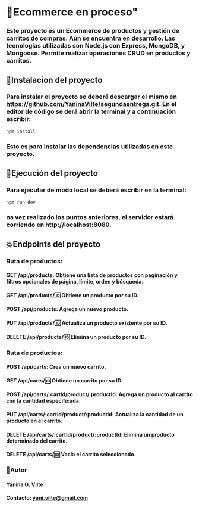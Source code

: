 # :rocket:Ecommerce en proceso"

### Este proyecto es un Ecommerce de productos y gestión de carritos de compras. Aún se encuentra en desarrollo. Las tecnologías utilizadas son Node.js con Express, MongoDB, y Mongoose. Permite realizar operaciones CRUD en productos y carritos.


## :pencil:Instalacion del proyecto 

### Para instalar el proyecto se deberá descargar el mismo en https://github.com/YaninaVilte/segundaentrega.git. En el editor de código se derá abrir la terminal y a continuación escribir:

```
npm install
```
### Esto es para instalar las dependencias utilizadas en este proyecto.


## :open_file_folder:Ejecución del proyecto 

### Para ejecutar de modo local se deberá escribir en la terminal:

```
npm run dev
```
### na vez realizado los puntos anteriores, el servidor estará corriendo en http://localhost:8080.


## :boom:Endpoints del proyecto

### Ruta de productos:

#### **GET** /api/products: Obtiene una lista de productos con paginación y filtros opcionales de página, límite, orden y búsqueda.
#### **GET** /api/products/:id: Obtiene un producto por su ID.
#### **POST** /api/products: Agrega un nuevo producto.
#### **PUT** /api/products/:id: Actualiza un producto existente por su ID.
#### **DELETE** /api/products/:id: Elimina un producto por su ID.

### Ruta de productos:

#### **POST** /api/carts: Crea un nuevo carrito.
#### **GET** /api/carts/:id: Obtiene un carrito por su ID.
#### **POST** /api/carts/:cartId/product/:productId: Agrega un producto al carrito con la cantidad especificada.
#### **PUT** /api/carts/:cartId/product/:productId: Actualiza la cantidad de un producto en el carrito.
#### **DELETE** /api/carts/:cartId/product/:productId: Elimina un producto determinado del carrito.
#### **DELETE** /api/carts/:id: Vacía el carrito seleccionado.

### :woman:Autor
#### Yanina G. Vilte

#### Contacto: yani.vilte@gmail.com
